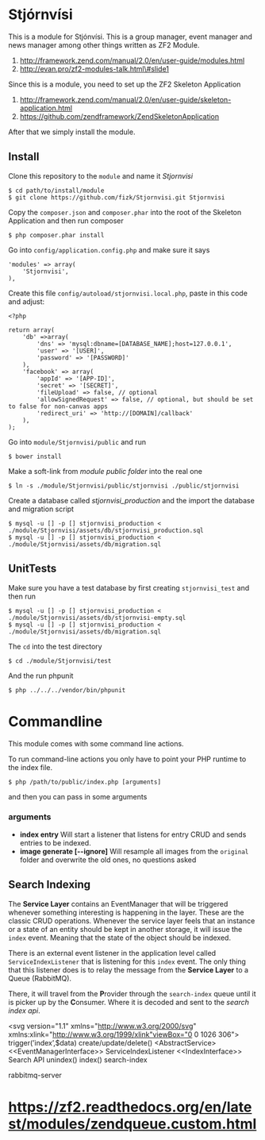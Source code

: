 # Stjórnvísi #
This is a module for Stjónvísi. This is a group manager, event manager and news manager among other
things written as ZF2 Module.

1. http://framework.zend.com/manual/2.0/en/user-guide/modules.html
2. http://evan.pro/zf2-modules-talk.html\#slide1

Since this is a module, you need to set up the ZF2 Skeleton Application

1. http://framework.zend.com/manual/2.0/en/user-guide/skeleton-application.html
2. https://github.com/zendframework/ZendSkeletonApplication

After that we simply install the module.

## Install  ##
Clone this repository to the `module` and name it *Stjornvisi*

    $ cd path/to/install/module
    $ git clone https://github.com/fizk/Stjornvisi.git Stjornvisi

Copy the `composer.json` and `composer.phar` into the root of the Skeleton Application and then run composer

    $ php composer.phar install

Go into `config/application.config.php` and make sure it says

    'modules' => array(
        'Stjornvisi',
    ),

Create this file `config/autoload/stjornvisi.local.php`, paste in this code and adjust:

    <?php

    return array(
        'db' =>array(
            'dns' => 'mysql:dbname=[DATABASE_NAME];host=127.0.0.1',
            'user' => '[USER]',
            'password' => '[PASSWORD]'
        ),
        'facebook' => array(
            'appId' => '[APP-ID]',
            'secret' => '[SECRET]',
            'fileUpload' => false, // optional
            'allowSignedRequest' => false, // optional, but should be set to false for non-canvas apps
            'redirect_uri' => 'http://[DOMAIN]/callback'
        ),
    );

Go into `module/Stjornvisi/public` and run

    $ bower install

Make a soft-link from _module public folder_ into the real one

    $ ln -s ./module/Stjornvisi/public/stjornvisi ./public/stjornvisi

Create a database called *stjornvisi_production* and the import the database and migration script

    $ mysql -u [] -p [] stjornvisi_production < ./module/Stjornvisi/assets/db/stjornvisi_production.sql
    $ mysql -u [] -p [] stjornvisi_production < ./module/Stjornvisi/assets/db/migration.sql





## UnitTests ##
Make sure you have a test database by first creating `stjornvisi_test` and then run

    $ mysql -u [] -p [] stjornvisi_production < ./module/Stjornvisi/assets/db/stjornvisi-empty.sql
    $ mysql -u [] -p [] stjornvisi_production < ./module/Stjornvisi/assets/db/migration.sql

The `cd` into the test directory

    $ cd ./module/Stjornvisi/test

And the run phpunit

    $ php ../../../vendor/bin/phpunit

# Commandline #

This module comes with some command line actions.

To run command-line actions you only have to point your PHP runtime to the index file.

    $ php /path/to/public/index.php [arguments]

and then you can pass in some arguments

### arguments ###
* **index entry** Will start a listener that listens for entry CRUD and sends entries to be indexed.
* **image generate [--ignore]** Will resample all images from the `original` folder and overwrite the old ones, no questions asked



## Search Indexing ##

The **Service Layer** contains an EventManager that will be triggered whenever something interesting is happening in the layer.
These are the classic CRUD operations. Whenever the service layer feels that an instance or a state of an entity should
be kept in another storage, it will issue the `index` event. Meaning that the state of the object should be indexed.

There is an external event listener in the application level called `ServiceIndexListener` that is listening for this `index`
event. The only thing that this listener does is to relay the message from the **Service Layer** to a Queue (RabbitMQ).

There, it will travel from the **P**rovider through the `search-index` queue until it is picker up by the **C**onsumer. Where
it is decoded and sent to the _search index api_.

<svg version="1.1" xmlns="http://www.w3.org/2000/svg" xmlns:xlink="http://www.w3.org/1999/xlink"viewBox="0 0 1026 306">
<rect x="666" y="9" fill="#DFDFE5" width="351" height="288"/>
<rect x="297" y="9" fill="#DFDFE5" width="234" height="288"/>
<rect x="9" y="9" fill="#CCCCCC" width="279" height="288"/>
<text transform="matrix(1 0 0 1 224.9998 126)" font-family="'MyriadPro-Regular'" font-size="12">trigger(’index’,$data)</text>
<text transform="matrix(1 0 0 1 81 72)" font-family="'MyriadPro-Regular'" font-size="12">create/update/delete()</text>
<g>
	<rect x="18.5" y="17.5" fill="#FFFFFF" stroke="#000000" stroke-miterlimit="10" width="99" height="18"/>
	<text transform="matrix(1 0 0 1 21.7065 29.6548)" font-family="'MyriadPro-Regular'" font-size="12">&lt;AbstractService&gt;</text>
</g>
<g>
	<rect x="126.5" y="17.5" fill="#FFFFFF" stroke="#000000" stroke-miterlimit="10" width="153" height="18"/>
	<text transform="matrix(1 0 0 1 130.167 29.7721)" font-family="'MyriadPro-Regular'" font-size="12">&lt;&lt;EventManagerInterface&gt;&gt;</text>
</g>
<g>
	<rect x="305.5" y="17.5" fill="#FFFFFF" stroke="#000000" stroke-miterlimit="10" width="117" height="18"/>
	<text transform="matrix(1 0 0 1 312.0503 30.511)" font-family="'MyriadPro-Regular'" font-size="12">ServiceIndexListener</text>
</g>
<g>
	<g>
		<line fill="none" stroke="#000000" stroke-miterlimit="10" x1="62.5" y1="35" x2="62.5" y2="37"/>
		<line fill="none" stroke="#000000" stroke-miterlimit="10" stroke-dasharray="3,3" x1="62.5" y1="40" x2="62.5" y2="50"/>
		<line fill="none" stroke="#000000" stroke-miterlimit="10" x1="62.5" y1="52" x2="62.5" y2="53"/>
	</g>
</g>
<g>
	<g>
		<line fill="none" stroke="#000000" stroke-miterlimit="10" x1="358.5" y1="36" x2="358.5" y2="38"/>
		<line fill="none" stroke="#000000" stroke-miterlimit="10" stroke-dasharray="3,3" x1="358.5" y1="40" x2="358.5" y2="132"/>
		<line fill="none" stroke="#000000" stroke-miterlimit="10" x1="358.5" y1="134" x2="358.5" y2="135"/>
	</g>
</g>
<rect x="53.5" y="53.5" fill="#FFFFFF" stroke="#000000" stroke-miterlimit="10" width="18" height="207"/>
<rect x="197.5" y="35.5" fill="#FFFFFF" stroke="#000000" stroke-miterlimit="10" width="18" height="252"/>
<rect x="349.5" y="134.5" fill="#FFFFFF" stroke="#000000" stroke-miterlimit="10" width="18" height="72"/>
<g>
	<g>
		<line fill="none" stroke="#000000" stroke-miterlimit="10" x1="216" y1="143.5" x2="336" y2="143.5"/>
		<g>
			<polygon points="334,148.486 342.635,143.5 334,138.514 			"/>
		</g>
	</g>
</g>
<g>
	<g>
		<line fill="none" stroke="#000000" stroke-miterlimit="10" x1="79" y1="234.5" x2="198" y2="234.5"/>
		<g>
			<polygon points="81,239.486 72.365,234.5 81,229.514 			"/>
		</g>
	</g>
</g>
<g>
	<g>
		<line fill="none" stroke="#000000" stroke-miterlimit="10" x1="358.5" y1="207" x2="358.5" y2="209"/>
		<line fill="none" stroke="#000000" stroke-miterlimit="10" stroke-dasharray="3,3" x1="358.5" y1="211" x2="358.5" y2="285"/>
		<line fill="none" stroke="#000000" stroke-miterlimit="10" x1="358.5" y1="287" x2="358.5" y2="288"/>
	</g>
</g>
<g>
	<g>
		<line fill="none" stroke="#000000" stroke-miterlimit="10" x1="72" y1="90.5" x2="191" y2="90.5"/>
		<g>
			<polygon points="189,95.486 197.635,90.5 189,85.514 			"/>
		</g>
	</g>
</g>
<g>
	<g>
		<line fill="none" stroke="#000000" stroke-miterlimit="10" x1="62.5" y1="288" x2="62.5" y2="287"/>
		<line fill="none" stroke="#000000" stroke-miterlimit="10" stroke-dasharray="3,3" x1="62.5" y1="284" x2="62.5" y2="264"/>
		<line fill="none" stroke="#000000" stroke-miterlimit="10" x1="62.5" y1="263" x2="62.5" y2="261"/>
	</g>
</g>
<g>
	<g>
		<path fill="#3333CC" d="M471.239,156.512c-2.279,0-4.02,0.18-4.92,0.42v15.72c1.141,0.3,2.58,0.42,4.32,0.42
			c6.3,0,10.14-3.061,10.14-8.64C480.779,159.092,476.999,156.512,471.239,156.512z M472.5,126c-27.338,0-49.5,22.162-49.5,49.5
			c0,27.338,22.162,49.5,49.5,49.5s49.5-22.162,49.5-49.5C522,148.162,499.838,126,472.5,126z M482.879,172.831
			c-2.76,2.939-7.26,4.439-12.359,4.439c-1.56,0-3-0.06-4.2-0.359v16.199h-5.22v-39.959c2.521-0.42,5.82-0.779,10.02-0.779
			c5.16,0,8.94,1.199,11.34,3.359c2.22,1.92,3.54,4.86,3.54,8.46C485.999,167.852,484.919,170.731,482.879,172.831z"/>
	</g>
</g>
<rect x="540" y="153" fill="#CC3333" width="117" height="45"/>
<path fill="#3333CC" d="M724.5,126c-27.338,0-49.5,22.162-49.5,49.5c0,27.338,22.162,49.5,49.5,49.5s49.5-22.162,49.5-49.5
	C774,148.162,751.838,126,724.5,126z M730.319,189.33c3.18,0,6.42-0.66,8.52-1.68l1.08,4.14c-1.92,0.96-5.76,1.92-10.68,1.92
	c-11.399,0-19.979-7.2-19.979-20.459c0-12.659,8.579-21.239,21.119-21.239c5.039,0,8.22,1.08,9.6,1.8l-1.26,4.26
	c-1.98-0.96-4.8-1.68-8.16-1.68c-9.479,0-15.779,6.06-15.779,16.68C714.78,182.971,720.48,189.33,730.319,189.33z"/>
<g>
	<rect x="809.5" y="17.5" fill="#FFFFFF" stroke="#000000" stroke-miterlimit="10" width="117" height="18"/>
	<text transform="matrix(1 0 0 1 817.2612 30.011)" font-family="'MyriadPro-Regular'" font-size="12">&lt;&lt;IndexInterface&gt;&gt;</text>
</g>
<g>
	<rect x="936.5" y="17.5" fill="#FFFFFF" stroke="#000000" stroke-miterlimit="10" width="72" height="18"/>
	<text transform="matrix(1 0 0 1 946.0591 30.011)" font-family="'MyriadPro-Regular'" font-size="12">Search API</text>
</g>
<text transform="matrix(1 0 0 1 900 90)" font-family="'MyriadPro-Regular'" font-size="12">unindex()</text>
<text transform="matrix(1 0 0 1 909 162)" font-family="'MyriadPro-Regular'" font-size="12">index()</text>
<g>
	<g>
		<line fill="none" stroke="#000000" stroke-miterlimit="10" x1="872.5" y1="35" x2="872.5" y2="37"/>
		<line fill="none" stroke="#000000" stroke-miterlimit="10" stroke-dasharray="3,3" x1="872.5" y1="40" x2="872.5" y2="50"/>
		<line fill="none" stroke="#000000" stroke-miterlimit="10" x1="872.5" y1="52" x2="872.5" y2="53"/>
	</g>
</g>
<rect x="863.5" y="53.5" fill="#FFFFFF" stroke="#000000" stroke-miterlimit="10" width="18" height="207"/>
<g>
	<g>
		<line fill="none" stroke="#000000" stroke-miterlimit="10" x1="872.5" y1="288" x2="872.5" y2="287"/>
		<line fill="none" stroke="#000000" stroke-miterlimit="10" stroke-dasharray="3,3" x1="872.5" y1="284" x2="872.5" y2="264"/>
		<line fill="none" stroke="#000000" stroke-miterlimit="10" x1="872.5" y1="263" x2="872.5" y2="261"/>
	</g>
</g>
<rect x="963.5" y="90.5" fill="#FFFFFF" stroke="#000000" stroke-miterlimit="10" width="18" height="36"/>
<g>
	<g>
		<line fill="none" stroke="#000000" stroke-miterlimit="10" x1="882" y1="99.5" x2="956" y2="99.5"/>
		<g>
			<polygon points="954,104.486 962.635,99.5 954,94.514 			"/>
		</g>
	</g>
</g>
<g>
	<g>
		<line fill="none" stroke="#000000" stroke-miterlimit="10" x1="889" y1="117.5" x2="963" y2="117.5"/>
		<g>
			<polygon points="891,122.486 882.365,117.5 891,112.514 			"/>
		</g>
	</g>
</g>
<rect x="963.5" y="162.5" fill="#FFFFFF" stroke="#000000" stroke-miterlimit="10" width="18" height="36"/>
<g>
	<g>
		<line fill="none" stroke="#000000" stroke-miterlimit="10" x1="882" y1="171.5" x2="956" y2="171.5"/>
		<g>
			<polygon points="954,176.486 962.635,171.5 954,166.514 			"/>
		</g>
	</g>
</g>
<g>
	<g>
		<line fill="none" stroke="#000000" stroke-miterlimit="10" x1="889" y1="189.5" x2="963" y2="189.5"/>
		<g>
			<polygon points="891,194.486 882.365,189.5 891,184.514 			"/>
		</g>
	</g>
</g>
<line fill="none" stroke="#000000" stroke-miterlimit="10" stroke-dasharray="3,3" x1="971.5" y1="36" x2="971.5" y2="90"/>
<line fill="none" stroke="#000000" stroke-miterlimit="10" stroke-dasharray="3,3" x1="971.5" y1="126" x2="971.5" y2="162"/>
<line fill="none" stroke="#000000" stroke-miterlimit="10" stroke-dasharray="3,3" x1="971.5" y1="198" x2="971.5" y2="288"/>
<text transform="matrix(1 0 0 1 566.29 144)" font-family="'MyriadPro-Regular'" font-size="12">search-index</text>
<g>
	<g>
		<line fill="none" stroke="#000000" stroke-width="2" stroke-miterlimit="10" x1="368" y1="172" x2="422" y2="172"/>
		<g>
			<polygon points="418,177.811 439.682,172 418,166.189 			"/>
		</g>
	</g>
</g>
<g>
	<g>
		<line fill="none" stroke="#000000" stroke-width="2" stroke-miterlimit="10" x1="774" y1="172" x2="846" y2="172"/>
		<g>
			<polygon points="842,177.811 863.682,172 842,166.189 			"/>
		</g>
	</g>
</g>
<g>
	<g>
		<line fill="none" stroke="#000000" stroke-width="2" stroke-miterlimit="10" x1="504" y1="172" x2="534" y2="172"/>
		<g>
			<polygon points="530,177.811 551.682,172 530,166.189 			"/>
		</g>
	</g>
</g>
<g>
	<g>
		<line fill="none" stroke="#000000" stroke-width="2" stroke-miterlimit="10" x1="636" y1="172" x2="666" y2="172"/>
		<g>
			<polygon points="662,177.811 683.682,172 662,166.189 			"/>
		</g>
	</g>
</g>
</svg>



rabbitmq-server

# https://zf2.readthedocs.org/en/latest/modules/zendqueue.custom.html
